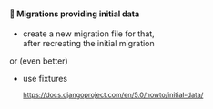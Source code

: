#### 🤨 Migrations providing initial data

- create a new migration file for that,<br>
    after recreating the initial migration

or (even better)

- use fixtures<br>

    <small>

    https://docs.djangoproject.com/en/5.0/howto/initial-data/

    </small>


<aside class="notes">
</aside>
